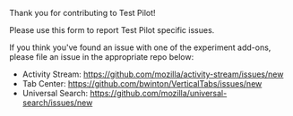 Thank you for contributing to Test Pilot!

Please use this form to report Test Pilot specific issues.

If you think you've found an issue with one of the experiment add-ons, please file an issue in the appropriate repo below:

- Activity Stream:   https://github.com/mozilla/activity-stream/issues/new
- Tab Center:        https://github.com/bwinton/VerticalTabs/issues/new
- Universal Search:  https://github.com/mozilla/universal-search/issues/new
